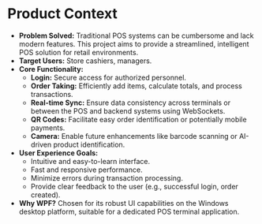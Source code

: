 # Product Context

*   **Problem Solved:** Traditional POS systems can be cumbersome and lack modern features. This project aims to provide a streamlined, intelligent POS solution for retail environments.
*   **Target Users:** Store cashiers, managers.
*   **Core Functionality:**
    *   **Login:** Secure access for authorized personnel.
    *   **Order Taking:** Efficiently add items, calculate totals, and process transactions.
    *   **Real-time Sync:** Ensure data consistency across terminals or between the POS and backend systems using WebSockets.
    *   **QR Codes:** Facilitate easy order identification or potentially mobile payments.
    *   **Camera:** Enable future enhancements like barcode scanning or AI-driven product identification.
*   **User Experience Goals:**
    *   Intuitive and easy-to-learn interface.
    *   Fast and responsive performance.
    *   Minimize errors during transaction processing.
    *   Provide clear feedback to the user (e.g., successful login, order created).
*   **Why WPF?** Chosen for its robust UI capabilities on the Windows desktop platform, suitable for a dedicated POS terminal application.
